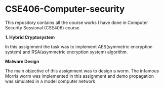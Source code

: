 # CSE406-Computer-security
This repository contains all the course works I have done in Computer Security Sessional (CSE406) course.

**1. Hybrid Cryptosystem**
<p>In this assignment the task was to implement AES(symmetric encryption system) and RSA(asymmetric encryption system) algorithm.</p>

**Malware Design**
<p>The main objective of this assignment was to design a worm. The infamous Morris worm was implemented in this assignment and demo propagation was simulated in a model computer network</p>
